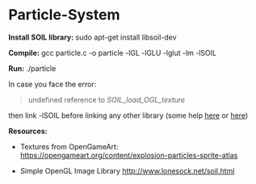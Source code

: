 # Particle-System

**Install SOIL library:** sudo apt-get install libsoil-dev

**Compile:**  gcc particle.c -o particle -lGL -lGLU -lglut -lm -lSOIL

**Run:** ./particle

In case you face the error: 

> undefined reference to *SOIL_load_OGL_texture* 

then link -lSOIL before linking any other library 
(some help [here](https://stackoverflow.com/questions/18886598/how-do-i-install-soil-simple-opengl-image-loader/18887019#18887019) or [here](https://stackoverflow.com/questions/17497497/undefined-reference-to-soil-load-ogl-texture))

**Resources:**

- Textures from OpenGameArt: https://opengameart.org/content/explosion-particles-sprite-atlas

- Simple OpenGL Image Library http://www.lonesock.net/soil.html
